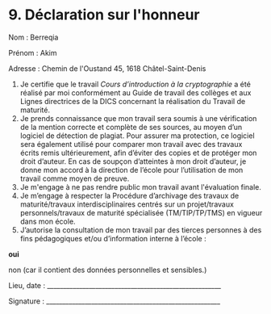 # 9. Déclaration sur l'honneur

Nom : Berreqia

Prénom : Akim

Adresse : Chemin de l'Oustand 45, 1618 Châtel-Saint-Denis

1. Je certifie que le travail *Cours d’introduction à la cryptographie* a été réalisé par moi conformément au Guide de travail des collèges et aux Lignes directrices
de la DICS concernant la réalisation du Travail de maturité.
2. Je prends connaissance que mon travail sera soumis à une vérification de la mention
correcte et complète de ses sources, au moyen d’un logiciel de détection de plagiat. Pour
assurer ma protection, ce logiciel sera également utilisé pour comparer mon travail avec des
travaux écrits remis ultérieurement, afin d’éviter des copies et de protéger mon droit d’auteur.
En cas de soupçon d’atteintes à mon droit d’auteur, je donne mon accord à la direction de
l’école pour l’utilisation de mon travail comme moyen de preuve.
3. Je m'engage à ne pas rendre public mon travail avant l'évaluation finale.
4. Je m’engage à respecter la Procédure d’archivage des travaux de maturité/travaux
interdisciplinaires centrés sur un projet/travaux personnels/travaux de maturité spécialisée
(TM/TIP/TP/TMS) en vigueur dans mon école.
5. J’autorise la consultation de mon travail par des tierces personnes à des fins pédagogiques
et/ou d’information interne à l’école :

**oui**

non (car il contient des données personnelles et sensibles.)

Lieu, date : ______________________________________________________

Signature : ______________________________________________________